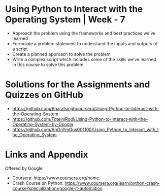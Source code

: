 
# Using Python to Interact with the Operating System | Week - 7

* Approach the problem using the frameworks and best practices we’ve learned
* Formulate a problem statement to understand the inputs and outputs of a script
* Create a planned approach to solve the problem
* Write a complex script which includes some of the skills we’ve learned in this course to solve this problem

Solutions for the Assignments and Quizzes on GitHub 
========================================================
- https://github.com/Bharatsinghcoursera/Using-Python-to-Interact-with-the-Operating-System
- https://github.com/FoteiniRodi/Using-Python-to-Interact-with-the-Operating-System-by-Google
- https://github.com/AnOnYmOus001100/Using_Python_to_Interact_with_the_Operating_System

Links and Appendix
========================================================
Offered by Google

- Coursera: https://www.coursera.org/home
- Crash Course on Python: https://www.coursera.org/learn/python-crash-course?specialization=google-it-automation

